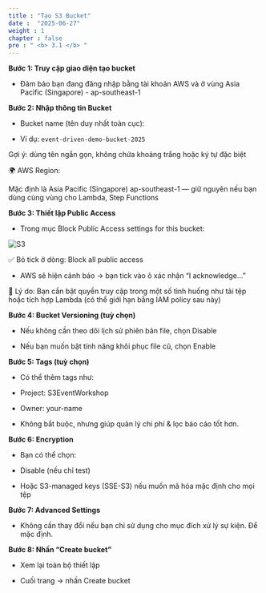 ```yaml
---
title : "Tạo S3 Bucket"
date :  "2025-06-27" 
weight : 1
chapter : false
pre : " <b> 3.1 </b> "
--- 
```


**Bước 1: Truy cập giao diện tạo bucket** 

- Đảm bảo bạn đang đăng nhập bằng tài khoản AWS và ở vùng Asia Pacific (Singapore) - ap-southeast-1

**Bước 2: Nhập thông tin Bucket** 
 
- Bucket name (tên duy nhất toàn cục):

- Ví dụ: `event-driven-demo-bucket-2025`

Gợi ý: dùng tên ngắn gọn, không chứa khoảng trắng hoặc ký tự đặc biệt

🌍 AWS Region:

Mặc định là Asia Pacific (Singapore) ap-southeast-1 — giữ nguyên nếu bạn dùng cùng vùng cho Lambda, Step Functions

**Bước 3: Thiết lập Public Access**

- Trong mục Block Public Access settings for this bucket:

![S3](/images/3-Accessibilitytoinstances/01.png)



✅ Bỏ tick ở dòng: Block all public access

- AWS sẽ hiện cảnh báo → bạn tick vào ô xác nhận “I acknowledge…”

📌 Lý do: Bạn cần bật quyền truy cập trong một số tình huống như tải tệp hoặc tích hợp Lambda (có thể giới hạn bằng IAM policy sau này)

**Bước 4: Bucket Versioning (tuỳ chọn)**

- Nếu không cần theo dõi lịch sử phiên bản file, chọn Disable

- Nếu bạn muốn bật tính năng khôi phục file cũ, chọn Enable

**Bước 5: Tags (tuỳ chọn)**

- Có thể thêm tags như:

- Project: S3EventWorkshop

- Owner: your-name

- Không bắt buộc, nhưng giúp quản lý chi phí & lọc báo cáo tốt hơn.

**Bước 6: Encryption**

- Bạn có thể chọn:

- Disable (nếu chỉ test)

- Hoặc S3-managed keys (SSE-S3) nếu muốn mã hóa mặc định cho mọi tệp

**Bước 7: Advanced Settings**

- Không cần thay đổi nếu bạn chỉ sử dụng cho mục đích xử lý sự kiện. Để mặc định.

**Bước 8: Nhấn “Create bucket”**

- Xem lại toàn bộ thiết lập

- Cuối trang → nhấn Create bucket